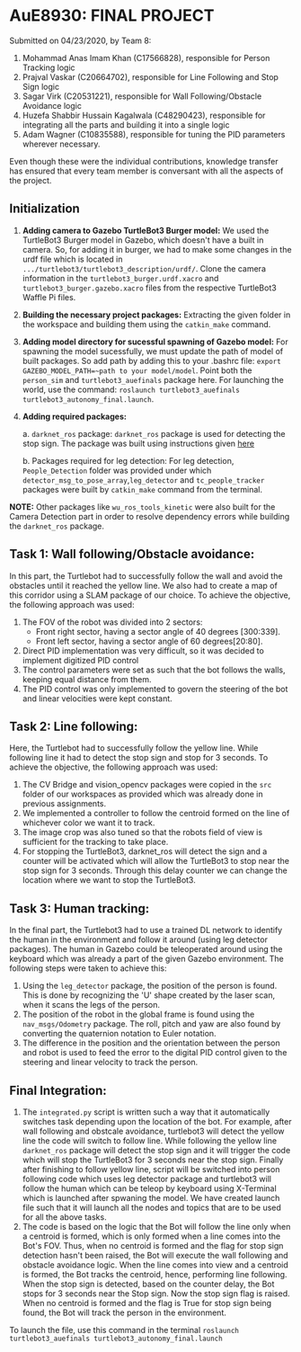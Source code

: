 # AuE8930: FINAL PROJECT

Submitted on 04/23/2020, by Team 8:

1. Mohammad Anas Imam Khan (C17566828), responsible for Person Tracking logic
2. Prajval Vaskar (C20664702), responsible for Line Following and Stop Sign logic
3. Sagar Virk (C20531221), responsible for Wall Following/Obstacle Avoidance logic
4. Huzefa Shabbir Hussain Kagalwala (C48290423), responsible for integrating all the parts and building it into a single logic
5. Adam Wagner (C10835588), responsible for tuning the PID parameters wherever necessary.

Even though these were the individual contributions, knowledge transfer has ensured that every team member is conversant with all the aspects of the project.


## Initialization
1. **Adding camera to Gazebo TurtleBot3 Burger model:** We used the TurtleBot3 Burger model in Gazebo, which doesn't have a built in camera. So, for adding it in burger, we had to make some changes in  the urdf file which is located in `.../turtlebot3/turtlebot3_description/urdf/`. Clone the camera information in the `turtlebot3_burger.urdf.xacro` and `turtlebot3_burger.gazebo.xacro` files from the respective TurtleBot3 Waffle Pi files.
2. **Building the necessary project packages:** Extracting the given folder in the workspace and building them using the `catkin_make` command.
3. **Adding model directory for sucessful spawning of Gazebo model:** For spawning the model sucessfully, we must update the path of model of built packages. So add path by adding this to your .bashrc file: `export GAZEBO_MODEL_PATH=~path to your model/model`. Point both the `person_sim` and `turtlebot3_auefinals` package here. For launching the world, use the command: `roslaunch turtlebot3_auefinals turtlebot3_autonomy_final.launch`.
4. **Adding required packages:**

	a. `darknet_ros` package:  `darknet_ros` package is used for detecting the stop sign. The package was built using instructions given [here](https://github.com/leggedrobotics/darknet_ros)

	b. Packages required for leg detection: For leg detection, `People_Detection` folder was provided under which `detector_msg_to_pose_array`,`leg_detector` and `tc_people_tracker` packages were 	    built by `catkin_make` command from the terminal.

**NOTE:** Other packages like `wu_ros_tools_kinetic` were also built for the Camera Detection part in order to resolve dependency errors while building the `darknet_ros` package.


## Task 1: Wall following/Obstacle avoidance:
In this part, the Turtlebot had to successfully follow the wall and avoid the obstacles until it reached the yellow line. We also had to create a map of this corridor using a SLAM package of our choice.
To achieve the objective, the following approach was used:
1. The FOV of the robot was divided into 2 sectors:
	- Front right sector, having a sector angle of 40 degrees [300:339].
	- Front left sector, having a sector angle of 60 degrees[20:80].
2. Direct PID implementation was very difficult, so it was decided to implement digitized PID control
3. The control parameters were set as such that the bot follows the walls, keeping equal distance from them.
4. The PID control was only implemented to govern the steering of the bot and linear velocities were kept constant.

## Task 2: Line following:
Here, the Turtlebot had to successfully follow the yellow line. While following line it had to detect the stop sign and stop for 3 seconds.
To achieve the objective, the following approach was used:
1. The CV Bridge and vision_opencv packages were copied in the `src` folder of our workspaces as provided which was already done in previous assignments.
2. We implemented a controller to follow the centroid formed on the line of whichever color we want it to track.
3. The image crop was also tuned so that the robots field of view is sufficient for the tracking to take place.
4. For stopping the TurtleBot3, darknet_ros will detect the sign and a counter will be activated which will allow the TurtleBot3 to stop near the stop sign for 3 seconds. Through this delay counter we can change the location where we want to stop the TurtleBot3.

## Task 3: Human tracking:
In the final part, the Turtlebot3 had to use a trained DL network to identify the human in the environment and follow it around (using leg detector packages). The human in Gazebo could be teleoperated around using the keyboard which was already a part of the given Gazebo environment. The following steps were taken to achieve this:
1. Using the `leg_detector` package, the position of the person is found. This is done by recognizing the 'U' shape created by the laser scan, when it scans the legs of the person.
2. The position of the robot in the global frame is found using the `nav_msgs/Odometry` package. The roll, pitch and yaw are also found by converting the quaternion notation to Euler notation.
3. The difference in the position and the orientation between the person and robot is used to feed the error to the digital PID control given to the steering and linear velocity to track the person.


## Final Integration:
1. The `integrated.py` script is written such a way that it automatically switches task depending upon the location of the bot. For example, after wall following and obstcale avoidance, turtlebot3 will detect the yellow line the code will switch to follow line. While following the yellow line `darknet_ros` package will detect the stop sign and it will trigger the code which will stop the TurtleBot3 for 3 seconds near the stop sign. Finally after finishing to follow yellow line, script will be switched into person following code which uses leg detector package and turtlebot3 will follow the human which can be teleop by keyboard using X-Terminal which is launched after spwaning the model. We have created launch file such that it will launch all the nodes and topics that are to be used for all the above tasks.
2. The code is based on the logic that the Bot will follow the line only when a centroid is formed, which is only formed when a line comes into the Bot's FOV. Thus, when no centroid is formed and the flag for stop sign detection hasn't been raised, the Bot will execute the wall following and obstacle avoidance logic. When the line comes into view and a centroid is formed, the Bot tracks the centroid, hence, performing line following. When the stop sign is detected, based on the counter delay, the Bot stops for 3 seconds near the Stop sign. Now the stop sign flag is raised. When no centroid is formed and the flag is True for stop sign being found, the Bot will track the person in the environment.

To launch the file, use this command in the terminal `roslaunch turtlebot3_auefinals turtlebot3_autonomy_final.launch`



